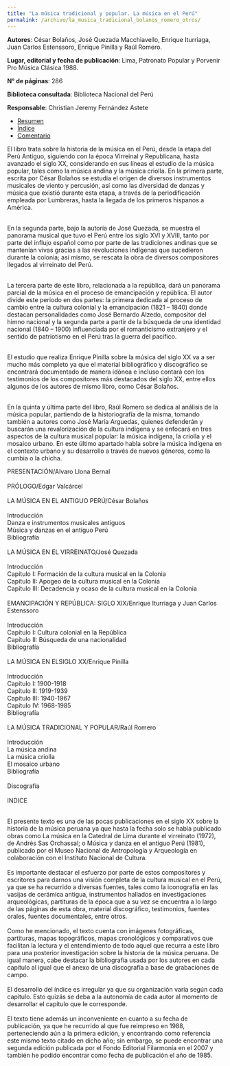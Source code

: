 ```yaml
---
title: "La música tradicional y popular. La música en el Perú"
permalink: /archivo/la_musica_tradicional_bolanos_romero_otros/
---
```


<!-- Datos generales de ficha. Solo escribir a partir de los dos puntos. -->

**Autores**: César Bolaños, José Quezada Macchiavello, Enrique Iturriaga, Juan Carlos Estenssoro, Enrique Pinilla y Raúl Romero.

**Lugar, editorial y fecha de publicación**: Lima, Patronato Popular y Porvenir Pro Música Clásica 1988.

**N° de páginas**: 286

**Biblioteca consultada**: Biblioteca Nacional del Perú

**Responsable**: Christian Jeremy Fernández Astete

<!-- Fin de Datos generales de ficha -->

<!-- Lo que sigue es el esquema para las pestañas de RESUMEN, ÍNDICE y COMENTARIO -->

<!-- Las siguientes 5 líneas no se deben editar -->

<ul class="nav nav-tabs">
  <li class="active"><a href="#resumen" data-toggle="tab">Resumen</a></li>
  <li><a href="#indice" data-toggle="tab">Índice</a></li>
  <li><a href="#comentario" data-toggle="tab">Comentario</a></li>
</ul>

<!-- INICIO de pestaña RESUMEN. Editar el texto dentro de las etiquetas <p> y </p>, el resto no debe modificarse, para agregar un salto de línea usar la etiqueta <br> al final de la línea o dos <br><br> para agregar un espacio mayor tipo párrafo. -->

<div id="myTabContent" class="tab-content">
  <div class="tab-pane fade active in" id="resumen">
    <p>El libro trata sobre la historia de la música en el Perú, desde la etapa del Perú Antiguo, siguiendo con la época Virreinal y Republicana, hasta avanzado el siglo XX, considerando en sus líneas el estudio de la música popular, tales como la música andina y la música criolla. En la primera parte, escrita por César Bolaños se estudia el origen de diversos instrumentos musicales de viento y percusión, así como las diversidad de danzas y música que existió durante esta etapa, a través de la periodificación empleada por Lumbreras, hasta la llegada de los primeros hispanos a América.<br><br>
      
En la segunda parte, bajo la autoría de José Quezada, se muestra el panorama musical que tuvo el Perú entre los siglo XVI y XVIII, tanto por parte del influjo español como por parte de las tradiciones andinas que se mantenían vivas gracias a las revoluciones indígenas que sucedieron durante la colonia; así mismo, se rescata la obra de diversos compositores llegados al virreinato del Perú.<br><br>
      
La tercera parte de este libro, relacionada a la república, dará un panorama parcial de la música en el proceso de emancipación y república. El autor divide este periodo en dos partes: la primera dedicada al proceso de cambio entre la cultura colonial y la emancipación (1821 – 1840) donde destacan personalidades como José Bernardo Alzedo, compositor del himno nacional y la segunda parte a partir de la búsqueda de una identidad nacional (1840 – 1900) influenciada por el romanticismo extranjero y el sentido de patriotismo en el Perú tras la guerra del pacífico.<br><br>

El estudio que realiza Enrique Pinilla sobre la música del siglo XX va a ser mucho más completo ya que el material bibliográfico y discográfico se encontrará documentado de manera idónea e incluso contará con los testimonios de los compositores más destacados del siglo XX, entre ellos algunos de los autores de mismo libro, como César Bolaños.<br><br>

En la quinta y  última parte del libro, Raúl Romero se dedica al análisis de la música popular, partiendo de la historiografía de la misma, tomando también a autores como José María Arguedas, quienes defenderán y buscarán una revalorización de la cultura indígena y se enfocará en tres aspectos de la cultura musical popular: la música indígena, la criolla y el mosaico urbano. En este último apartado habla sobre la música indígena en el contexto urbano y su desarrollo a través de nuevos géneros, como la cumbia o la chicha.<br>
</p>
  </div>
  
  <!-- FIN de la pestaña RESUMEN -->
  
  <!-- INICIO de pestaña ÍNDICE. Para agregar un salto de línea usar la etiqueta <br> al final de la línea o dos <br><br> para agregar un espacio mayor tipo párrafo. -->
  
  <div class="tab-pane fade" id="indice">
   PRESENTACIÓN/Alvaro Llona Bernal <br> <br>
PRÓLOGO/Edgar Valcárcel  <br><br>
LA MÚSICA EN EL ANTIGUO PERÚ/César Bolaños  <br><br>
Introducción  <br>
Danza e instrumentos musicales antiguos <br>
Música y danzas en el antiguo Perú  <br>
Bibliografía  <br><br>
LA MÚSICA EN EL VIRREINATO/José Quezada  <br><br>
Introducción  <br>
Capítulo I: Formación de la cultura musical en la Colonia  <br>
Capítulo II: Apogeo de la cultura musical en la Colonia <br> 
Capítulo III: Decadencia y ocaso de la cultura musical en la Colonia <br><br> 
EMANCIPACIÓN Y REPÚBLICA: SIGLO XIX/Enrique Iturriaga y Juan Carlos Estenssoro<br><br>
Introducción  <br>
Capítulo I: Cultura colonial en la República <br>
Capítulo II: Búsqueda de una nacionalidad <br>
Bibliografía<br><br>
LA MÚSICA EN ELSIGLO XX/Enrique Pinilla<br><br>
Introducción  <br>
Capítulo I: 1900-1918 <br>
Capítulo II: 1919-1939  <br>
Capítulo III: 1940-1967 <br>
Capítulo IV: 1968-1985 <br>
Bibliografía <br><br>
LA MÚSICA TRADICIONAL Y POPULAR/Raúl Romero <br><br>
Introducción <br> 
La música andina <br>
La música criolla <br>
El mosaico urbano<br>
Bibliografía <br><br>
Discografía <br><br>
INDICE  <br><br>

  </div>
  
  <!-- FIN de la pestaña ÍNDICE -->
  
  <!-- INICIO de la pestaña COMENTARIO, editar solo el texto dentro de las etiquetas <p> y </p>, recuerde agregar las etiquetas <br><br> para generar los espacios entre párrafo y párrafo -->
  
  <div class="tab-pane fade" id="comentario">
    <p>
    El presente texto es una de las pocas publicaciones en el siglo XX sobre la historia de la música peruana ya que hasta la fecha solo se había publicado obras como La música en la Catedral de Lima durante el virreinato (1972), de Andrés Sas Orchassal; o Música y danza en el antiguo Perú (1981), publicado por el Museo Nacional de Antropología y Arqueología en colaboración con el Instituto Nacional de Cultura.  <br><br>
Es importante destacar el esfuerzo por parte de estos compositores y escritores para darnos una visión completa de la cultura musical en el Perú, ya que se ha recurrido a diversas fuentes, tales como la iconografía en las vasijas de cerámica antigua, instrumentos hallados en investigaciones arqueológicas, partituras de la época que a su vez se encuentra a lo largo de las páginas de esta obra, material discográfico, testimonios, fuentes orales, fuentes documentales, entre otros. <br><br>
Como he mencionado, el texto cuenta con imágenes fotográficas, partituras, mapas topográficos, mapas cronológicos y comparativos que facilitan la lectura y el entendimiento de todo aquel que recurra a este libro para una posterior investigación sobre la historia de la música peruana. De igual manera, cabe destacar la bibliografía usada por los autores en cada capítulo al igual que el anexo de una discografía a base de grabaciones de campo. <br><br>
El desarrollo del índice es irregular ya que su organización varía según cada capítulo. Esto quizás se deba a la autonomía de cada autor al momento de desarrollar el capítulo que le corresponde. <br><br>
El texto tiene además un inconveniente en cuanto a su fecha de publicación, ya que he recurrido al que fue reimpreso en 1988, perteneciendo aún a la primera edición, y encontrando como referencia este mismo texto citado en dicho año; sin embargo, se puede encontrar una segunda edición publicada por el Fondo Editorial Filarmonía en el 2007 y también he podido encontrar como fecha de publicación el año de 1985.
    </p>
  </div>
</div>

